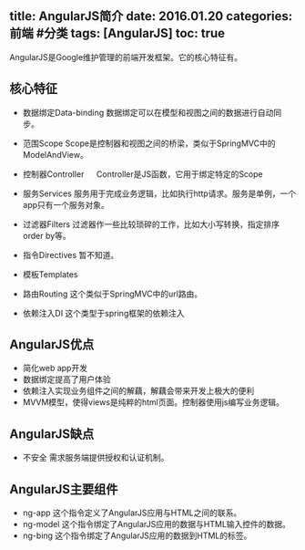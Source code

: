 title: AngularJS简介
date: 2016.01.20
categories: 前端 #分类
tags: [AngularJS]
toc: true
---
  AngularJS是Google维护管理的前端开发框架。它的核心特征有。
## 核心特征
* 数据绑定Data-binding
	数据绑定可以在模型和视图之间的数据进行自动同步。
* 范围Scope
	Scope是控制器和视图之间的桥梁，类似于SpringMVC中的ModelAndView。
* 控制器Controller
　	Controller是JS函数，它用于绑定特定的Scope
* 服务Services
	服务用于完成业务逻辑，比如执行http请求。服务是单例，一个app只有一个服务对象。
* 过滤器Filters
	过滤器作一些比较琐碎的工作，比如大小写转换，指定排序order by等。
* 指令Directives
	暂不知道。
* 模板Templates

* 路由Routing
	这个类似于SpringMVC中的url路由。
* 依赖注入DI
	这个类型于spring框架的依赖注入

## AngularJS优点
* 简化web app开发
* 数据绑定提高了用户体验
* 依赖注入实现业务组件之间的解藕，解藕会带来开发上极大的便利
* MVVM模型，使得views是纯粹的html页面。控制器使用js编写业务逻辑。

## AngularJS缺点
* 不安全
	需求服务端提供授权和认证机制。

## AngularJS主要组件
* ng-app
	这个指令定义了AngularJS应用与HTML之间的联系。
* ng-model
	这个指令绑定了AngularJS应用的数据与HTML输入控件的数据。
* ng-bing
	这个指令绑定了AngularJS应用的数据到HTML的标签。

## 